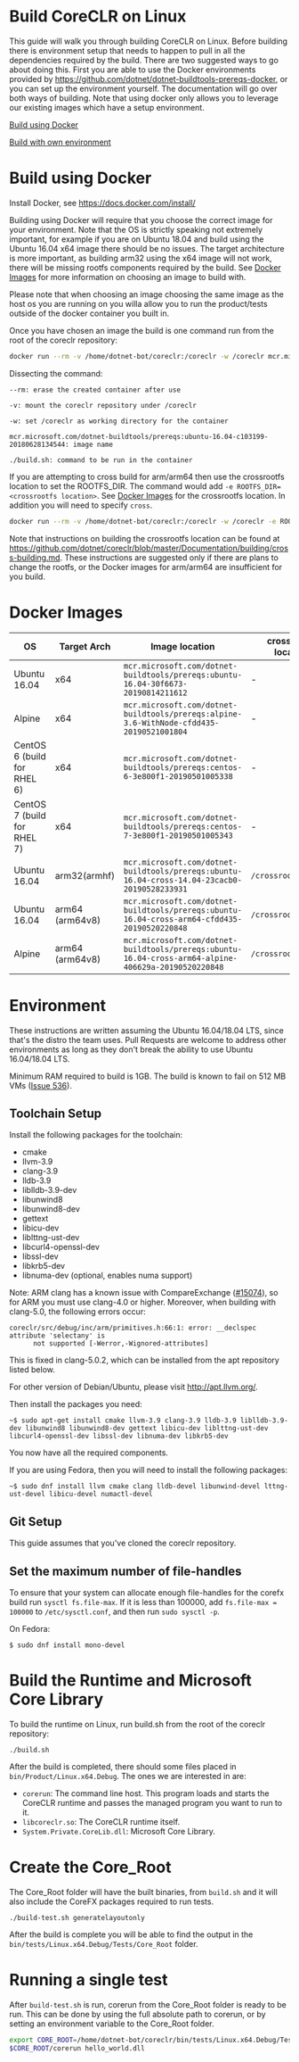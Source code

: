Build CoreCLR on Linux
======================

This guide will walk you through building CoreCLR on Linux.  Before building there is environment setup that needs to happen to pull in all the dependencies required by the build.  There are two suggested ways to go about doing this. First you are able to use the Docker environments provided by https://github.com/dotnet/dotnet-buildtools-prereqs-docker, or you can set up the environment yourself. The documentation will go over both ways of building. Note that using docker only allows you to leverage our existing images which have a setup environment.

[Build using Docker](#Build-using-Docker)

[Build with own environment](#Environment)

Build using Docker
==================

Install Docker, see https://docs.docker.com/install/

Building using Docker will require that you choose the correct image for your environment. Note that the OS is strictly speaking not extremely important, for example if you are on Ubuntu 18.04 and build using the Ubuntu 16.04 x64 image there should be no issues. The target architecture is more important, as building arm32 using the x64 image will not work, there will be missing rootfs components required by the build. See [Docker Images](#Docker-Images) for more information on choosing an image to build with.

Please note that when choosing an image choosing the same image as the host os you are running on you willa allow you to run the product/tests outside of the docker container you built in.

Once you have chosen an image the build is one command run from the root of the coreclr repository:

```sh
docker run --rm -v /home/dotnet-bot/coreclr:/coreclr -w /coreclr mcr.microsoft.com/dotnet-buildtools/prereqs:ubuntu-16.04-c103199-20180628134544 ./build.sh
```

Dissecting the command:

`--rm: erase the created container after use`

`-v: mount the coreclr repository under /coreclr`

`-w: set /coreclr as working directory for the container`

`mcr.microsoft.com/dotnet-buildtools/prereqs:ubuntu-16.04-c103199-20180628134544: image name`

`./build.sh: command to be run in the container`

If you are attempting to cross build for arm/arm64 then use the crossrootfs location to set the ROOTFS_DIR. The command would add `-e ROOTFS_DIR=<crossrootfs location>`. See [Docker Images](#Docker-Images) for the crossrootfs location. In addition you will need to specify `cross`.

```sh
docker run --rm -v /home/dotnet-bot/coreclr:/coreclr -w /coreclr -e ROOTFS_DIR=/crossrootfs/arm64 mcr.microsoft.com/dotnet-buildtools/prereqs:ubuntu-16.04-cross-arm64-a3ae44b-20180315221921 ./build.sh arm64 cross
```

Note that instructions on building the crossrootfs location can be found at https://github.com/dotnet/coreclr/blob/master/Documentation/building/cross-building.md. These instructions are suggested only if there are plans to change the rootfs, or the Docker images for arm/arm64 are insufficient for you build.

Docker Images
=============

| OS                          | Target Arch     | Image location                                                                                      | crossrootfs location | Clang Version |
| --------------------------- | --------------- | --------------------------------------------------------------------------------------------------- | -------------------- | ------------- |
| Ubuntu 16.04                | x64             | `mcr.microsoft.com/dotnet-buildtools/prereqs:ubuntu-16.04-30f6673-20190814211612`                   | -                    | -             |
| Alpine                      | x64             | `mcr.microsoft.com/dotnet-buildtools/prereqs:alpine-3.6-WithNode-cfdd435-20190521001804`                     | -                    | -             |
| CentOS 6 (build for RHEL 6) | x64             | `mcr.microsoft.com/dotnet-buildtools/prereqs:centos-6-3e800f1-20190501005338`                       | -                    | -             |
| CentOS 7 (build for RHEL 7) | x64             | `mcr.microsoft.com/dotnet-buildtools/prereqs:centos-7-3e800f1-20190501005343`                       | -                    | -             |
| Ubuntu 16.04                | arm32(armhf)    | `mcr.microsoft.com/dotnet-buildtools/prereqs:ubuntu-16.04-cross-14.04-23cacb0-20190528233931`             | `/crossrootfs/arm`   | -             |
| Ubuntu 16.04                | arm64 (arm64v8) | `mcr.microsoft.com/dotnet-buildtools/prereqs:ubuntu-16.04-cross-arm64-cfdd435-20190520220848`       | `/crossrootfs/arm64` | -             |
| Alpine                      | arm64 (arm64v8) | `mcr.microsoft.com/dotnet-buildtools/prereqs:ubuntu-16.04-cross-arm64-alpine-406629a-20190520220848` | `/crossrootfs/arm64` | -clang5.0     |

Environment
===========

These instructions are written assuming the Ubuntu 16.04/18.04 LTS, since that's the distro the team uses. Pull Requests are welcome to address other environments as long as they don't break the ability to use Ubuntu 16.04/18.04 LTS.

Minimum RAM required to build is 1GB. The build is known to fail on 512 MB VMs ([Issue 536](https://github.com/dotnet/coreclr/issues/536)).

Toolchain Setup
---------------

Install the following packages for the toolchain: 

- cmake 
- llvm-3.9
- clang-3.9
- lldb-3.9
- liblldb-3.9-dev
- libunwind8 
- libunwind8-dev
- gettext
- libicu-dev
- liblttng-ust-dev
- libcurl4-openssl-dev
- libssl-dev
- libkrb5-dev
- libnuma-dev (optional, enables numa support)

Note: ARM clang has a known issue with CompareExchange
([#15074](https://github.com/dotnet/coreclr/issues/15074)), so for ARM you must
use clang-4.0 or higher.  Moreover, when building with clang-5.0, the
following errors occur:

```
coreclr/src/debug/inc/arm/primitives.h:66:1: error: __declspec attribute 'selectany' is
      not supported [-Werror,-Wignored-attributes]
```

This is fixed in clang-5.0.2, which can be installed from the apt
repository listed below.

For other version of Debian/Ubuntu, please visit http://apt.llvm.org/.

Then install the packages you need:

    ~$ sudo apt-get install cmake llvm-3.9 clang-3.9 lldb-3.9 liblldb-3.9-dev libunwind8 libunwind8-dev gettext libicu-dev liblttng-ust-dev libcurl4-openssl-dev libssl-dev libnuma-dev libkrb5-dev

You now have all the required components.

If you are using Fedora, then you will need to install the following packages:

    ~$ sudo dnf install llvm cmake clang lldb-devel libunwind-devel lttng-ust-devel libicu-devel numactl-devel

Git Setup
---------

This guide assumes that you've cloned the coreclr repository.

Set the maximum number of file-handles
--------------------------------------

To ensure that your system can allocate enough file-handles for the corefx build run `sysctl fs.file-max`. If it is less than 100000, add `fs.file-max = 100000` to `/etc/sysctl.conf`, and then run `sudo sysctl -p`.

On Fedora:

`$ sudo dnf install mono-devel`

Build the Runtime and Microsoft Core Library
=============================================

To build the runtime on Linux, run build.sh from the root of the coreclr repository:

```
./build.sh
```

After the build is completed, there should some files placed in `bin/Product/Linux.x64.Debug`.  The ones we are interested in are:

* `corerun`: The command line host.  This program loads and starts the CoreCLR runtime and passes the managed program you want to run to it.
* `libcoreclr.so`: The CoreCLR runtime itself.
* `System.Private.CoreLib.dll`: Microsoft Core Library.

Create the Core_Root
===================

The Core_Root folder will have the built binaries, from `build.sh` and it will also include the CoreFX packages required to run tests.

```
./build-test.sh generatelayoutonly
```

After the build is complete you will be able to find the output in the `bin/tests/Linux.x64.Debug/Tests/Core_Root` folder.

Running a single test
===================

After `build-test.sh` is run, corerun from the Core_Root folder is ready to be run. This can be done by using the full absolute path to corerun, or by setting an environment variable to the Core_Root folder.

```sh
export CORE_ROOT=/home/dotnet-bot/coreclr/bin/tests/Linux.x64.Debug/Tests/Core_Root
$CORE_ROOT/corerun hello_world.dll
```
